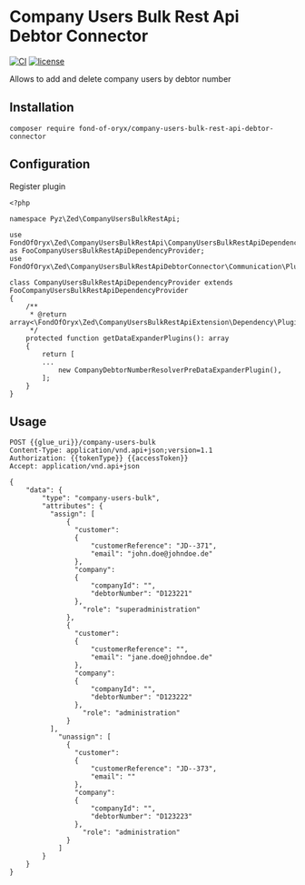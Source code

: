 # Company Users Bulk Rest Api Debtor Connector
[![CI](https://github.com/fond-of-oryx/company-users-bulk-rest-api-debtor-connector/actions/workflows/main.yml/badge.svg)](https://github.com/fond-of-oryx/company-users-bulk-rest-api-debtor-connector/actions/workflows/main.yml)
[![license](https://img.shields.io/github/license/fond-of-oryx/company-users-bulk-rest-api-debtor-connector.svg)](https://packagist.org/packages/fond-of-oryx/company-users-bulk-rest-api-debtor-connector)

Allows to add and delete company users by debtor number

## Installation
```
composer require fond-of-oryx/company-users-bulk-rest-api-debtor-connector
```


## Configuration
Register plugin
```
<?php

namespace Pyz\Zed\CompanyUsersBulkRestApi;

use FondOfOryx\Zed\CompanyUsersBulkRestApi\CompanyUsersBulkRestApiDependencyProvider as FooCompanyUsersBulkRestApiDependencyProvider;
use FondOfOryx\Zed\CompanyUsersBulkRestApiDebtorConnector\Communication\Plugin\CompanyUsersBulkRestApi\CompanyDebtorNumberResolverPreDataExpanderPlugin;

class CompanyUsersBulkRestApiDependencyProvider extends FooCompanyUsersBulkRestApiDependencyProvider
{
    /**
     * @return array<\FondOfOryx\Zed\CompanyUsersBulkRestApiExtension\Dependency\Plugin\CompanyUsersBulkDataExpanderPluginInterface>
     */
    protected function getDataExpanderPlugins(): array
    {
        return [
        ...
            new CompanyDebtorNumberResolverPreDataExpanderPlugin(),
        ];
    }
}
```



## Usage
```
POST {{glue_uri}}/company-users-bulk
Content-Type: application/vnd.api+json;version=1.1
Authorization: {{tokenType}} {{accessToken}}
Accept: application/vnd.api+json

{
    "data": {
        "type": "company-users-bulk",
        "attributes": {
          "assign": [
              {
                "customer":
                {
                    "customerReference": "JD--371",
                    "email": "john.doe@johndoe.de"
                },
                "company":
                {
                    "companyId": "",
                    "debtorNumber": "D123221"
                },
                  "role": "superadministration"
              },
              {
                "customer":
                {
                    "customerReference": "",
                    "email": "jane.doe@johndoe.de"
                },
                "company":
                {
                    "companyId": "",
                    "debtorNumber": "D123222"
                },
                  "role": "administration"
              }
          ],
            "unassign": [
              {
                "customer":
                {
                    "customerReference": "JD--373",
                    "email": ""
                },
                "company":
                {
                    "companyId": "",
                    "debtorNumber": "D123223"
                },
                  "role": "administration"
              }
            ]
        }
    }
}
```

